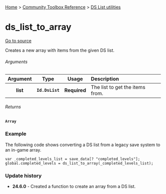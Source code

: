 [Home](/README.md) > [Community Toolbox Reference](/Docs/Reference/Reference.md) > [DS List utilities](/Docs/Reference/Groups/DsListUtils.md)

# ds_list_to_array

[Go to source](/Community%20Toolbox/scripts/utils_CommunityToolboxDsList/utils_CommunityToolboxDsList.gml#L30)

Creates a new array with items from the given DS list.

###### Arguments

| Argument | Type | Usage | Description |
|:---:|:---:|:---:|:---|
| **list** | **`Id.DsList`** | **Required** | The list to get the items from. |

###### Returns
**`Array`**

### Example

The following code shows converting a DS list from a legacy save system to an in-game array.

```gml
var _completed_levels_list = save_data[? "completed_levels"];
global.completed_levels = ds_list_to_array(_completed_levels_list);
```

### Update history

- **24.6.0** - Created a function to create an array from a DS list.
